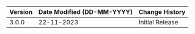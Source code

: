 | **Version** | **Date Modified (DD-MM-YYYY)** | **Change History**                                                 |
|-------------|--------------------------------|--------------------------------------------------------------------|
| 3.0.0       | 22-11-2023                     |	Initial Release                                            |	                                                           